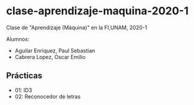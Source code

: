 # clase-aprendizaje-maquina-2020-1

Clase de "Aprendizaje (Máquina)" en la FI,UNAM, 2020-1

Alumnos:

- Aguilar Enriquez, Paul Sebastian
- Cabrera Lopez, Oscar Emilio

## Prácticas

- 01: ID3
- 02: Reconocedor de letras
